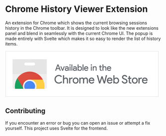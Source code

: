 # Chrome History Viewer Extension

An extension for Chrome which shows the current browsing sessions history in the Chrome toolbar. It is designed to look like the new extensions panel and blend in seamlessly with the current Chrome UI. The popup is made entirely with Svelte which makes it so easy to render the list of history items.

[![Available in the Chrome Web Store](.github/webstore.png)](https://chrome.google.com/webstore/detail/history-viewer/lepdeiameebhegahgipnooenlpndibng)
## Contributing

If you encounter an error or bug you can open an issue or attempt a fix yourself. This project uses Svelte for the frontend.
